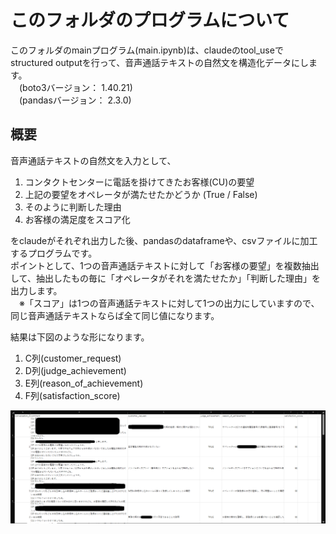 # このフォルダのプログラムについて

このフォルダのmainプログラム(main.ipynb)は、claudeのtool_useでstructured outputを行って、音声通話テキストの自然文を構造化データにします。<br>
　(boto3バージョン： 1.40.21)<br>
　(pandasバージョン： 2.3.0)

## 概要

音声通話テキストの自然文を入力として、

1. コンタクトセンターに電話を掛けてきたお客様(CU)の要望
2. 上記の要望をオペレータが満たせたかどうか (True / False)
3. そのように判断した理由
4. お客様の満足度をスコア化

をclaudeがそれぞれ出力した後、pandasのdataframeや、csvファイルに加工するプログラムです。<br>
ポイントとして、1つの音声通話テキストに対して「お客様の要望」を複数抽出して、抽出したもの毎に「オペレータがそれを満たせたか」「判断した理由」を出力します。<br>
　※「スコア」は1つの音声通話テキストに対して1つの出力にしていますので、同じ音声通話テキストならば全て同じ値になります。<br>

結果は下図のような形になります。

1. C列(customer_request)
2. D列(judge_achievement)
3. E列(reason_of_achievement)
4. F列(satisfaction_score)

![図1](./screenshot_01.png)
